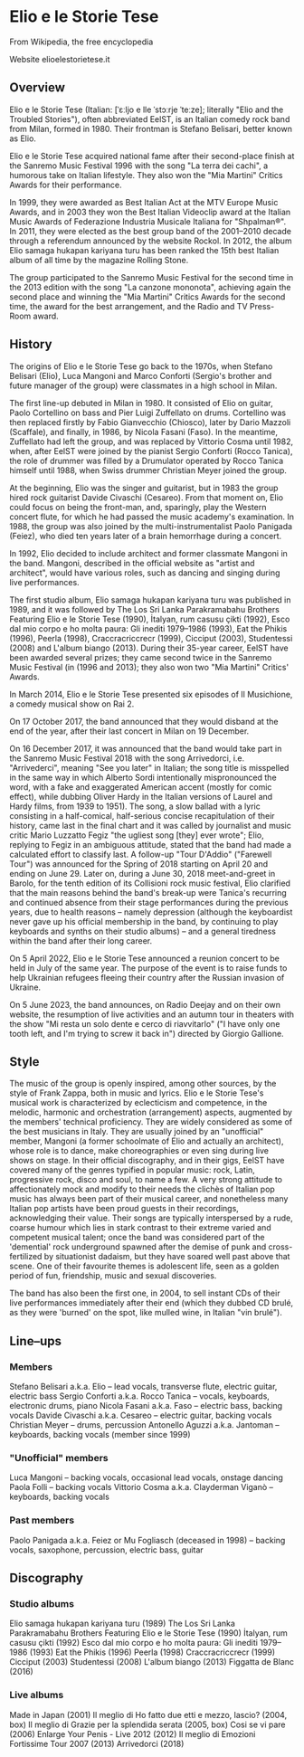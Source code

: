 # Elio e le Storie Tese

From Wikipedia, the free encyclopedia

Website	elioelestorietese.it

## Overview
Elio e le Storie Tese (Italian: [ˈɛːljo e lle ˈstɔːrje ˈteːze]; literally "Elio and the Troubled Stories"), often abbreviated EelST, is an Italian comedy rock band from Milan, formed in 1980. Their frontman is Stefano Belisari, better known as Elio.

Elio e le Storie Tese acquired national fame after their second-place finish at the Sanremo Music Festival 1996 with the song "La terra dei cachi", a humorous take on Italian lifestyle. They also won the "Mia Martini" Critics Awards for their performance.

In 1999, they were awarded as Best Italian Act at the MTV Europe Music Awards, and in 2003 they won the Best Italian Videoclip award at the Italian Music Awards of Federazione Industria Musicale Italiana for "Shpalman®". In 2011, they were elected as the best group band of the 2001–2010 decade through a referendum announced by the website Rockol. In 2012, the album Elio samaga hukapan kariyana turu has been ranked the 15th best Italian album of all time by the magazine Rolling Stone.

The group participated to the Sanremo Music Festival for the second time in the 2013 edition with the song "La canzone mononota", achieving again the second place and winning the "Mia Martini" Critics Awards for the second time, the award for the best arrangement, and the Radio and TV Press-Room award.

## History
The origins of Elio e le Storie Tese go back to the 1970s, when Stefano Belisari (Elio), Luca Mangoni and Marco Conforti (Sergio's brother and future manager of the group) were classmates in a high school in Milan.

The first line-up debuted in Milan in 1980. It consisted of Elio on guitar, Paolo Cortellino on bass and Pier Luigi Zuffellato on drums. Cortellino was then replaced firstly by Fabio Gianvecchio (Chiosco), later by Dario Mazzoli (Scaffale), and finally, in 1986, by Nicola Fasani (Faso). In the meantime, Zuffellato had left the group, and was replaced by Vittorio Cosma until 1982, when, after EelST were joined by the pianist Sergio Conforti (Rocco Tanica), the role of drummer was filled by a Drumulator operated by Rocco Tanica himself until 1988, when Swiss drummer Christian Meyer joined the group.

At the beginning, Elio was the singer and guitarist, but in 1983 the group hired rock guitarist Davide Civaschi (Cesareo). From that moment on, Elio could focus on being the front-man, and, sparingly, play the Western concert flute, for which he had passed the music academy's examination. In 1988, the group was also joined by the multi-instrumentalist Paolo Panigada (Feiez), who died ten years later of a brain hemorrhage during a concert.

In 1992, Elio decided to include architect and former classmate Mangoni in the band. Mangoni, described in the official website as "artist and architect", would have various roles, such as dancing and singing during live performances.

The first studio album, Elio samaga hukapan kariyana turu was published in 1989, and it was followed by The Los Sri Lanka Parakramabahu Brothers Featuring Elio e le Storie Tese (1990), İtalyan, rum casusu çikti (1992), Esco dal mio corpo e ho molta paura: Gli inediti 1979–1986 (1993), Eat the Phikis (1996), Peerla (1998), Craccracriccrecr (1999), Cicciput (2003), Studentessi (2008) and L'album biango (2013). During their 35-year career, EelST have been awarded several prizes; they came second twice in the Sanremo Music Festival (in (1996 and 2013); they also won two "Mia Martini" Critics' Awards.

In March 2014, Elio e le Storie Tese presented six episodes of Il Musichione, a comedy musical show on Rai 2.

On 17 October 2017, the band announced that they would disband at the end of the year, after their last concert in Milan on 19 December.

On 16 December 2017, it was announced that the band would take part in the Sanremo Music Festival 2018 with the song Arrivedorci, i.e. "Arrivederci", meaning "See you later" in Italian; the song title is misspelled in the same way in which Alberto Sordi intentionally mispronounced the word, with a fake and exaggerated American accent (mostly for comic effect), while dubbing Oliver Hardy in the Italian versions of Laurel and Hardy films, from 1939 to 1951). The song, a slow ballad with a lyric consisting in a half-comical, half-serious concise recapitulation of their history, came last in the final chart and it was called by journalist and music critic Mario Luzzatto Fegiz "the ugliest song [they] ever wrote"; Elio, replying to Fegiz in an ambiguous attitude, stated that the band had made a calculated effort to classify last. A follow-up "Tour D'Addio" ("Farewell Tour") was announced for the Spring of 2018 starting on April 20 and ending on June 29. Later on, during a June 30, 2018 meet-and-greet in Barolo, for the tenth edition of its Collisioni rock music festival, Elio clarified that the main reasons behind the band's break-up were Tanica's recurring and continued absence from their stage performances during the previous years, due to health reasons – namely depression (although the keyboardist never gave up his official membership in the band, by continuing to play keyboards and synths on their studio albums) – and a general tiredness within the band after their long career.

On 5 April 2022, Elio e le Storie Tese announced a reunion concert to be held in July of the same year. The purpose of the event is to raise funds to help Ukrainian refugees fleeing their country after the Russian invasion of Ukraine.

On 5 June 2023, the band announces, on Radio Deejay and on their own website, the resumption of live activities and an autumn tour in theaters with the show "Mi resta un solo dente e cerco di riavvitarlo" ("I have only one tooth left, and I'm trying to screw it back in") directed by Giorgio Gallione.

## Style
The music of the group is openly inspired, among other sources, by the style of Frank Zappa, both in music and lyrics. Elio e le Storie Tese's musical work is characterized by eclecticism and competence, in the melodic, harmonic and orchestration (arrangement) aspects, augmented by the members' technical proficiency. They are widely considered as some of the best musicians in Italy. They are usually joined by an "unofficial" member, Mangoni (a former schoolmate of Elio and actually an architect), whose role is to dance, make choreographies or even sing during live shows on stage. In their official discography, and in their gigs, EelST have covered many of the genres typified in popular music: rock, Latin, progressive rock, disco and soul, to name a few. A very strong attitude to affectionately mock and modify to their needs the clichès of Italian pop music has always been part of their musical career, and nonetheless many Italian pop artists have been proud guests in their recordings, acknowledging their value. Their songs are typically interspersed by a rude, coarse humour which lies in stark contrast to their extreme varied and competent musical talent; once the band was considered part of the 'demential' rock underground spawned after the demise of punk and cross-fertilized by situationist dadaism, but they have soared well past above that scene. One of their favourite themes is adolescent life, seen as a golden period of fun, friendship, music and sexual discoveries.

The band has also been the first one, in 2004, to sell instant CDs of their live performances immediately after their end (which they dubbed CD brulé, as they were 'burned' on the spot, like mulled wine, in Italian "vin brulé").

## Line–ups
### Members
Stefano Belisari a.k.a. Elio – lead vocals, transverse flute, electric guitar, electric bass
Sergio Conforti a.k.a. Rocco Tanica – vocals, keyboards, electronic drums, piano
Nicola Fasani a.k.a. Faso – electric bass, backing vocals
Davide Civaschi a.k.a. Cesareo – electric guitar, backing vocals
Christian Meyer – drums, percussion
Antonello Aguzzi a.k.a. Jantoman – keyboards, backing vocals (member since 1999)
### "Unofficial" members
Luca Mangoni – backing vocals, occasional lead vocals, onstage dancing
Paola Folli – backing vocals
Vittorio Cosma a.k.a. Clayderman Viganò – keyboards, backing vocals
### Past members
Paolo Panigada a.k.a. Feiez or Mu Fogliasch (deceased in 1998) – backing vocals, saxophone, percussion, electric bass, guitar
## Discography
### Studio albums
Elio samaga hukapan kariyana turu (1989)
The Los Sri Lanka Parakramabahu Brothers Featuring Elio e le Storie Tese (1990)
İtalyan, rum casusu çikti (1992)
Esco dal mio corpo e ho molta paura: Gli inediti 1979–1986 (1993)
Eat the Phikis (1996)
Peerla (1998)
Craccracriccrecr (1999)
Cicciput (2003)
Studentessi (2008)
L'album biango (2013)
Figgatta de Blanc (2016)
### Live albums
Made in Japan (2001)
Il meglio di Ho fatto due etti e mezzo, lascio? (2004, box)
Il meglio di Grazie per la splendida serata (2005, box)
Cosi se vi pare (2006)
Enlarge Your Penis - Live 2012 (2012)
Il meglio di Emozioni Fortissime Tour 2007 (2013)
Arrivedorci (2018)
